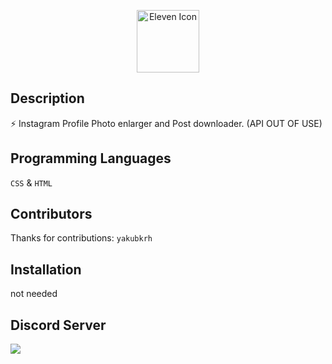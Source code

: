 <p align="center">
  <img width="100" src="https://raw.githubusercontent.com/elevenvac/elevenvac/master/Eleven_icon_higer_florence.png" alt="Eleven Icon">
</p>

## Description
⚡ Instagram Profile Photo enlarger and Post downloader. (API OUT OF USE)

## Programming Languages
`CSS` & `HTML`

## Contributors
Thanks for contributions: `yakubkrh`

## Installation
not needed

## Discord Server
<a href="https://discord.gg/P578T3aYbj"><img src="http://invidget.switchblade.xyz/HWjPAAs9d3"/></a>
